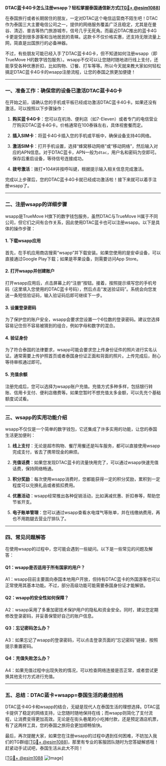 **DTAC蓝卡4G卡怎么注册wsapp？轻松掌握泰国通信新方式[[TG💪+ @esim1088](https://t.me/s/esim1088)]**

在泰国旅行或者长期居住的朋友，一定对DTAC这个电信运营商不陌生吧！DTAC作为泰国三大主要电信公司之一，提供的网络服务覆盖广泛且稳定，尤其是在曼谷、清迈、普吉等热门旅游城市，信号几乎无死角。而最近DTAC推出的蓝卡4G卡更是受到很多游客和当地居民的青睐。这款卡不仅价格实惠，还支持无限流量上网，简直是出国旅行的必备神器。

不过，有些朋友可能已经入手了DTAC蓝卡4G卡，但不知道如何注册wsapp（即TrueMove H的数字钱包服务）。wsapp不仅可以让您随时随地进行线上支付，还能享受各种优惠折扣，比如购物、订餐、打车等等。所以今天就来教大家如何轻松搞定DTAC蓝卡4G卡的wsapp注册流程，让您的泰国之旅更加便捷！

---

### **一、准备工作：确保您的设备已激活DTAC蓝卡4G卡**
在开始之前，请确认您的手机或平板已经成功激活DTAC蓝卡4G卡。如果还没有激活，可以按照以下步骤操作：

1. **购买蓝卡4G卡**：您可以在机场、便利店（如7-Eleven）或者专门的电信营业厅购买DTAC蓝卡4G卡。价格通常在100泰铢左右，具体视套餐而定。
   
2. **插入SIM卡**：将蓝卡4G卡插入您的手机或平板中，确保设备支持4G网络。

3. **激活SIM卡**：打开手机设置，选择“蜂窝移动网络”或“移动网络”，然后输入对应的APN信息。对于DTAC蓝卡，APN一般为`dtac`，用户名和密码为空即可。保存后重启设备，等待信号连接成功。

4. **拨号激活**：拨打*104#并按呼叫键，根据提示输入相关信息完成激活。

完成以上步骤后，您的DTAC蓝卡4G卡就已经成功激活啦！接下来就可以着手注册wsapp了。

---

### **二、注册wsapp的详细步骤**
wsapp是TrueMove H旗下的数字钱包服务，虽然DTAC与TrueMove H属于不同公司，但它们之间有合作关系，因此使用DTAC蓝卡也可以注册wsapp。以下是具体的操作步骤：

#### **1. 下载wsapp应用**
首先，在手机应用商店搜索“wsapp”并下载安装。如果您使用的是安卓设备，可以直接通过Google Play下载；如果是苹果设备，则需要访问App Store。

#### **2. 打开wsapp并创建账户**
打开wsapp应用后，点击屏幕上的“注册”按钮。接着，按照提示填写您的手机号码（这里填入您使用的DTAC蓝卡号码），然后点击“发送验证码”。系统会向您发送一条短信验证码，输入验证码后即可继续下一步。

#### **3. 设置登录密码**
为了保护您的账户安全，wsapp会要求您设置一个6位数的登录密码。建议您选择容易记住但不容易被猜到的组合，例如字母和数字的混合。

#### **4. 验证身份**
为了符合泰国的法律要求，wsapp可能会要求您上传身份证件的照片进行实名认证。通常需要上传护照首页或者泰国身份证正面和背面的照片。上传完成后，耐心等待审核通过即可。

#### **5. 充值余额**
注册完成后，您可以选择为wsapp账户充值。充值方式多种多样，包括银行转账、信用卡支付、便利店缴费等。如果您暂时不想充值太多金额，可以先充个基础额度试试看。

---

### **三、wsapp的实用功能介绍**
wsapp不仅仅是一个简单的数字钱包，它还集成了许多实用的功能，让您的泰国生活更加便利：

1. **线上支付**：无论是超市购物、餐厅用餐还是叫车服务，都可以直接使用wsapp完成支付，省去了携带现金的麻烦。

2. **充值话费**：如果您发现DTAC蓝卡的流量快用完了，可以通过wsapp快速充值话费，保持网络畅通。

3. **积分奖励**：每次使用wsapp消费时，您都能获得一定的积分奖励，累积到一定程度可以兑换礼品或者抵扣费用。

4. **优惠活动**：wsapp经常推出各种促销活动，比如满减优惠、折扣券等，帮助您节省开支。

5. **电子账单管理**：您可以通过wsapp查看水电煤气等账单，并在线缴纳费用，再也不用跑腿去营业厅排队了。

---

### **四、常见问题解答**
在使用wsapp的过程中，您可能会遇到一些疑问。以下是一些常见的问题及解答：

#### **Q1：wsapp是否适用于所有国家的用户？**
A1：wsapp目前主要面向泰国本地用户开放，但持有DTAC蓝卡的外国游客也可以正常使用其基本功能。不过，部分高级功能可能需要泰国身份证才能解锁。

#### **Q2：wsapp的安全性如何保障？**
A2：wsapp采用了多重加密技术保护用户的隐私和资金安全。同时，建议您定期修改登录密码，并妥善保管好自己的账户信息。

#### **Q3：忘记密码怎么办？**
A3：如果忘记了wsapp的登录密码，可以点击登录页面的“忘记密码”链接，按照提示重置密码。

#### **Q4：充值失败怎么办？**
A4：如果充值过程中出现失败的情况，可以检查网络连接是否正常，或者尝试更换其他支付方式进行充值。

---

### **五、总结：DTAC蓝卡+wsapp=泰国生活的最佳拍档**
DTAC蓝卡4G卡和wsapp的结合，无疑是现代人在泰国生活的理想选择。DTAC蓝卡提供了稳定的网络支持，让您随时随地保持在线；而wsapp则简化了支付流程，让消费变得更加高效。无论是在街头巷尾的小吃摊付款，还是预定酒店机票，有了这两样工具，您的泰国之旅将会更加顺畅愉快。

最后，再次提醒大家，如果您在注册wsapp的过程中遇到任何困难，不妨加入我们的TG群组[[TG💪+ @esim1088](https://t.me/s/esim1088)]，那里有专业的客服团队随时为您答疑解惑哦！赶紧动手试试吧，泰国生活从此大不同！

[[TG💪+ @esim1088](https://t.me/s/esim1088) ![Image](https://i.postimg.cc/4NQfJmqS/Snipaste-2025-05-13-00-14-12.png)]